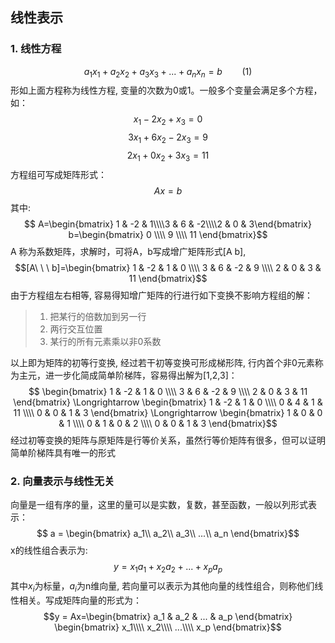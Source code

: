 ## 线性表示
### 1. 线性方程
$$ a_1x_1+a_2x_2+a_3x_3+...+a_nx_n=b \ \ \ \ \ \ \ \ (1)$$
形如上面方程称为线性方程, 变量的次数为0或1。一般多个变量会满足多个方程，如：
$$ x_1-2x_2+x_3=0$$
$$ 3x_1+6x_2-2x_3=9$$
$$ 2x_1+0x_2+3x_3=11$$
方程组可写成矩阵形式：
$$ Ax=b $$
其中:
$$ A=\begin{bmatrix} 1 & -2 & 1\\\\3 & 6 & -2\\\\2 & 0 & 3\end{bmatrix} 
b=\begin{bmatrix}
0 \\\\
9 \\\\
11 
\end{bmatrix}$$
A 称为系数矩阵，求解时，可将A，b写成增广矩阵形式[A b],
$$[A\ \ \ b]=\begin{bmatrix}
    1 & -2 & 1 & 0 \\\\
    3 & 6 & -2 & 9 \\\\
    2 & 0 & 3 & 11 
\end{bmatrix}$$
由于方程组左右相等, 容易得知增广矩阵的行进行如下变换不影响方程组的解：
> 1. 把某行的倍数加到另一行
> 2. 两行交互位置
> 3. 某行的所有元素乘以非0系数

以上即为矩阵的初等行变换, 经过若干初等变换可形成梯形阵, 行内首个非0元素称为主元，进一步化简成简单阶梯阵，容易得出解为[1,2,3]：
$$ \begin{bmatrix}
    1 & -2 & 1 & 0 \\\\
    3 & 6 & -2 & 9 \\\\
    2 & 0 & 3 & 11 
\end{bmatrix} \Longrightarrow
\begin{bmatrix}
    1 & -2 & 1 & 0 \\\\
    0 & 4 & 1 & 11 \\\\
    0 & 0 & 1 & 3 
\end{bmatrix} \Longrightarrow
\begin{bmatrix}
    1 & 0 & 0 & 1 \\\\
    0 & 1 & 0 & 2 \\\\
    0 & 0 & 1 & 3 
\end{bmatrix}$$
经过初等变换的矩阵与原矩阵是行等价关系，虽然行等价矩阵有很多，但可以证明简单阶梯阵具有唯一的形式

### 2. 向量表示与线性无关
向量是一组有序的量，这里的量可以是实数，复数，甚至函数，一般以列形式表示：
$$ a = \begin{bmatrix}
    a_1\\
    a_2\\
    a_3\\
    ...\\
    a_n
\end{bmatrix}$$
x的线性组合表示为:
$$ y = x_1a_1+x_2a_2+...+x_pa_p$$
其中$x_i$为标量，$a_i$为n维向量, 若向量可以表示为其他向量的线性组合，则称他们线性相关。写成矩阵向量的形式为：
$$y = Ax=\begin{bmatrix}
    a_1 & a_2 & ... & a_p
\end{bmatrix}
\begin{bmatrix}
    x_1\\\\
    x_2\\\\
    ...\\\\
    x_p
\end{bmatrix}$$